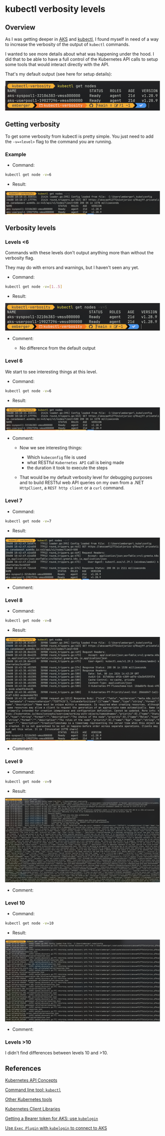 # kubectl verbosity levels

## Overview

As I was getting deeper in [AKS](https://docs.microsoft.com/en-us/azure/aks/) and [kubectl](https://kubernetes.io/docs/reference/kubectl/overview/), I found myself in need of a way to increase the verbosity of the output of `kubectl` commands.

I wanted to see more details about what was happening under the hood.
I did that to be able to have a full control of the Kubernetes API calls to setup some tools that would interact directly with the API.

That's my default output (see here for setup details):

![No verbosity](./img/No-verbosity.png)

## Getting verbosity

To get some verbosity from kubectl is pretty simple. You just need to add the `-v=<level>` flag to the command you are running.

### Example

- Command:

```bash
kubectl get node -v=6
```

- Result:

![Level 6](./img/Level-6.png)

## Verbosity levels

### Levels <6

Commands with these levels don't output anything more than without the verbosity flag.

They may do with errors and warnings, but I haven't seen any yet.

- Command:

```bash
kubectl get node -v=[1..5]
```

- Result:

![Levels 1..5](./img/Levels-1-5.png)

- Comment:

  - No difference from the default output

### Level 6

We start to see interesting things at this level.

- Command:

```bash
kubectl get node -v=6
```

- Result:

![Level 6](./img/Level-6.png)

- Comment:

  - Now we see interesting things:

    - Which `kubeconfig` file is used
    - what RESTful `Kubernetes API` call is being made
    - the duration it took to execute the steps

  - That would be my default verbosity level for debugging purposes and to build RESTful web API queries on my own from a .NET `HttpClient`, a `REST http client` or a `curl` command.

### Level 7

- Command:

```bash
kubectl get node -v=7
```

- Result:

![Level 7](./img/Level-7.png)

- Comment:


### Level 8

- Command:

```bash
kubectl get node -v=8
```

- Result:

![Level 8](./img/Level-8.png)

- Comment:

### Level 9

- Command:

```bash
kubectl get node -v=9
```

- Result:

![Level 9](./img/Level-9.png)

- Comment:

### Level 10

- Command:

```bash
kubectl get node -v=10
```

- Result:

![Level 10](./img/Level-10.png)

- Comment:

### Levels >10

I didn't find differences between levels 10 and >10.

## References

[Kubernetes API Concepts](https://kubernetes.io/docs/reference/using-api/api-concepts/)

[Command line tool: `kubectl`](https://kubernetes.io/docs/reference/kubectl/)

[Other Kubernetes tools](https://kubernetes.io/docs/reference/tools/)

[Kubernetes Client Libraries](https://kubernetes.io/docs/reference/using-api/client-libraries/)

[Getting a Bearer token for AKS: use `kubelogin`](https://github.com/Azure/kubelogin)

[Use `Exec Plugin` with `kubelogin` to connect to AKS](https://azure.github.io/kubelogin/concepts/exec-plugin.html)
